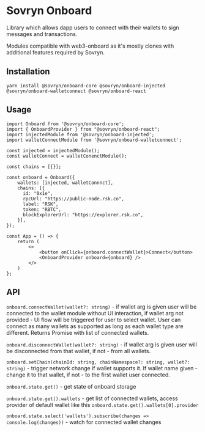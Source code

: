 # Sovryn Onboard

Library which allows dapp users to connect with their wallets to sign messages and transactions.

Modules compatible with web3-onboard as it's mostly clones with additional features required by Sovryn.

## Installation

`yarn install @sovryn/onboard-core @sovryn/onboard-injected @sovryn/onboard-walletconnect @sovryn/onboard-react`

## Usage

```tsx
import Onboard from '@sovryn/onboard-core';
import { OnboardProvider } from "@sovryn/onboard-react";
import injectedModule from '@sovryn/onboard-injected';
import walletConnectModule from '@sovryn/onboard-walletconnect';

const injected = injectedModule();
const walletConnect = walletConenctModule();

const chains = [{}];

const onboard = Onboard({
    wallets: [injected, walletConnnct],
    chains: [{
      id: "0x1e",
      rpcUrl: "https://public-node.rsk.co",
      label: "RSK",
      token: "RBTC",
      blockExplorerUrl: "https://explorer.rsk.co",
    }],
});

const App = () => {
    return (
        <>
            <button onClick={onboard.connectWallet}>Connect</button>
            <OnboardProvider onboard={onboard} />
        </>
    )
};
```

## API

`onboard.connectWallet(wallet?: string)` - if wallet arg is given user will be connected to the wallet module without UI interaction, if wallet arg not provided - UI flow will be triggered for user to select wallet.
User can connect as many wallets as supported as long as each wallet type are different.
Returns Promise with list of connected wallets.

`onboard.disconnectWallet(wallet?: string)` - if wallet arg is given user will be disconnected from that wallet, if not - from all wallets.

`onboard.setChain(chainId: string, chainNamespace?: string, wallet?: string)` - trigger network change if wallet supports it. If wallet name given - change it to that wallet, if not - to the first wallet user connected.

`onboard.state.get()` - get state of onboard storage

`onboard.state.get().wallets` - get list of connected wallets, access provider of default wallet like this `onboard.state.get().wallets[0].provider`

`onboard.state.select('wallets').subscribe(changes => console.log(changes))` - watch for connected wallet changes
